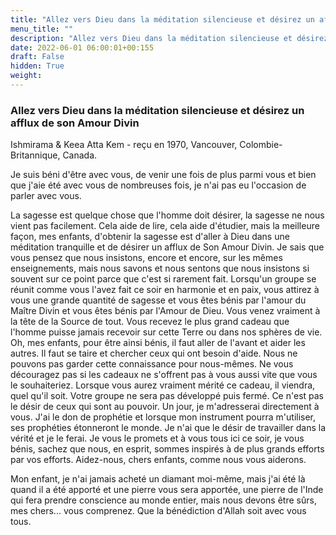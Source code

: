 ```yaml
---
title: "Allez vers Dieu dans la méditation silencieuse et désirez un afflux de son Amour Divin"
menu_title: ""
description: "Allez vers Dieu dans la méditation silencieuse et désirez un afflux de son Amour Divin"
date: 2022-06-01 06:00:01+00:155
draft: False
hidden: True
weight:
---
```

### Allez vers Dieu dans la méditation silencieuse et désirez un afflux de son Amour Divin

Ishmirama & Keea Atta Kem - reçu en 1970, Vancouver, Colombie-Britannique, Canada.

Je suis béni d'être avec vous, de venir une fois de plus parmi vous et bien que j'aie été avec vous de nombreuses fois, je n'ai pas eu l'occasion de parler avec vous.

La sagesse est quelque chose que l'homme doit désirer, la sagesse ne nous vient pas facilement. Cela aide de lire, cela aide d'étudier, mais la meilleure façon, mes enfants, d'obtenir la sagesse est d'aller à Dieu dans une méditation tranquille et de désirer un afflux de Son Amour Divin. Je sais que vous pensez que nous insistons, encore et encore, sur les mêmes enseignements, mais nous savons et nous sentons que nous insistons si souvent sur ce point parce que c'est si rarement fait. Lorsqu'un groupe se réunit comme vous l'avez fait ce soir en harmonie et en paix, vous attirez à vous une grande quantité de sagesse et vous êtes bénis par l'amour du Maître Divin et vous êtes bénis par l'Amour de Dieu. Vous venez vraiment à la tête de la Source de tout. Vous recevez le plus grand cadeau que l'homme puisse jamais recevoir sur cette Terre ou dans nos sphères de vie. Oh, mes enfants, pour être ainsi bénis, il faut aller de l'avant et aider les autres. Il faut se taire et chercher ceux qui ont besoin d'aide. Nous ne pouvons pas garder cette connaissance pour nous-mêmes. Ne vous découragez pas si les cadeaux ne s'offrent pas à vous aussi vite que vous le souhaiteriez. Lorsque vous aurez vraiment mérité ce cadeau, il viendra, quel qu'il soit. Votre groupe ne sera pas développé puis fermé. Ce n'est pas le désir de ceux qui sont au pouvoir. Un jour, je m'adresserai directement à vous. J'ai le don de prophétie et lorsque mon instrument pourra m'utiliser, ses prophéties étonneront le monde. Je n'ai que le désir de travailler dans la vérité et je le ferai. Je vous le promets et à vous tous ici ce soir, je vous bénis, sachez que nous, en esprit, sommes inspirés à de plus grands efforts par vos efforts. Aidez-nous, chers enfants, comme nous vous aiderons.

Mon enfant, je n'ai jamais acheté un diamant moi-même, mais j'ai été là quand il a été apporté et une pierre vous sera apportée, une pierre de l'Inde qui fera prendre conscience au monde entier, mais nous devons être sûrs, mes chers... vous comprenez. Que la bénédiction d'Allah soit avec vous tous.
